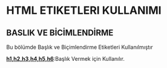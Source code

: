 <h1>HTML ETIKETLERI KULLANIMI</h1>
<h2>BASLIK VE BİCİMLENDİRME</h2>
<p> Bu bölümde Başlık ve Biçimlendirme Etiketleri Kullanılmıştır</p>
<p><b><ins>h1,h2,h3,h4,h5,h6</ins></b>:Başlık Vermek için Kullanılır.</p>
